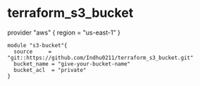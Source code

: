 # terraform_s3_bucket

provider "aws" {
  region = "us-east-1"
}
```
module "s3-bucket"{
  source     = "git::https://github.com/Indhu0211/terraform_s3_bucket.git"
  bucket_name = "give-your-bucket-name"
  bucket_acl  = "private"
}

```
